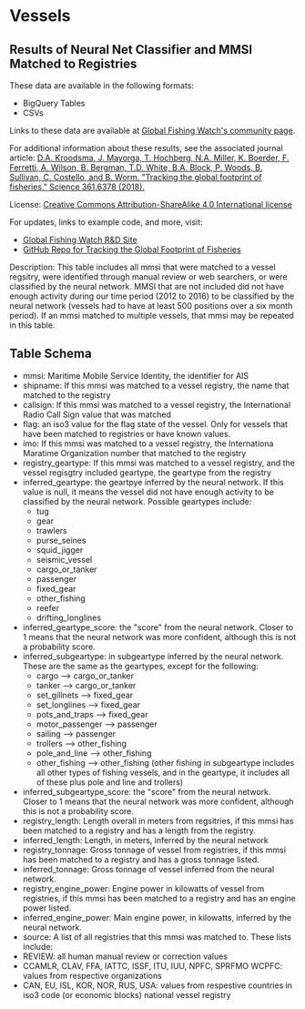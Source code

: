# Vessels

## Results of Neural Net Classifier and MMSI Matched to Registries

These data are available in the following formats:
 - BigQuery Tables
 - CSVs

Links to these data are available at [Global Fishing Watch's community page](https://globalfishingwatch.force.com/gfw/s/data_download).

For additional information about these results, see the associated journal article: [D.A. Kroodsma, J. Mayorga, T. Hochberg, N.A. Miller, K. Boerder, F. Ferretti, A. Wilson, B. Bergman, T.D. White, B.A. Block, P. Woods, B. Sullivan, C. Costello, and B. Worm. "Tracking the global footprint of fisheries." Science 361.6378 (2018).](http://science.sciencemag.org/content/359/6378/904)

License: [Creative Commons Attribution-ShareAlike 4.0 International license](https://creativecommons.org/licenses/by-sa/4.0/)

For updates, links to example code, and more, visit:

 - [Global Fishing Watch R&D Site](globalfishingwatch.io/global-footprint-of-fisheries.html)
 - [GitHub Repo for Tracking the Global Footprint of Fisheries](GitHub.com/globalfishingwatch/tracking-global-footprint-of-fisheries)
 
Description: This table includes all mmsi that were matched to a vessel regsitry, were identified through manual review or web searchers, or were classified by the neural network. MMSI that are not included did not have enough activity during our time period (2012 to 2016) to be classified by the neural network (vessels had to have at least 500 positions over a six month period). If an mmsi matched to multiple vessels, that mmsi may be repeated in this table.  

## Table Schema
 - mmsi: Maritime Mobile Service Identity, the identifier for AIS
 - shipname: If this mmsi was matched to a vessel registry, the name that matched to the registry
 - callsign: If this mmsi was matched to a vessel registry, the International Radio Call Sign value that was matched
 - flag: an iso3 value for the flag state of the vessel. Only for vessels that have been matched to registries or have known values.
 - imo: If this mmsi was matched to a vessel registry, the Internationa Maratime Organization number that matched to the registry
 - registry_geartype: If this mmsi was matched to a vessel registry, and the vessel regisgtry included geartype, the geartype from the registry
 - inferred_geartype: the geartpye inferred by the neural network. If this value is null, it means the vessel did not have enough activity to be classified by the neural network. Possible geartypes include:
   - tug
   - gear
   - trawlers
   - purse_seines
   - squid_jigger
   - seismic_vessel
   - cargo_or_tanker
   - passenger
   - fixed_gear
   - other_fishing
   - reefer
   - drifting_longlines
 - inferred_geartype_score: the "score" from the neural network. Closer to 1 means that the neural network was more confident, although this is not a probability score. 
 - inferred_subgeartype: in subgeartype inferred by the neural network. These are the same as the geartypes, except for the following:
   - cargo --> cargo_or_tanker
   - tanker --> cargo_or_tanker
   - set_gillnets --> fixed_gear
   - set_longlines --> fixed_gear
   - pots_and_traps --> fixed_gear
   - motor_passenger --> passenger
   - sailing --> passenger
   - trollers --> other_fishing
   - pole_and_line --> other_fishing
   - other_fishing --> other_fishing (other fishing in subgeartype includes all other types of fishing vessels, and in the geartype, it includes all of these plus pole and line and trollers)
 - inferred_subgeartype_score: the "score" from the neural network. Closer to 1 means that the neural network was more confident, although this is not a probability score.
 - registry_length: Length overall in meters from regsitries, if this mmsi has been matched to a registry and has a length from the registry.
 - inferred_length: Length, in meters, inferred by the neural network
 - registry_tonnage: Gross tonnage of vessel from registries, if this mmsi has been matched to a registry and has a gross tonnage listed. 
 - inferred_tonnage: Gross tonnage of vessel inferred from the neural network. 
 - registry_engine_power: Engine power in kilowatts of vessel from registries, if this mmsi has been matched to a registry and has an engine power listed.
 - inferred_engine_power: Main engine power, in kilowatts, inferred by the neural network.	
 - source: A list of all registries that this mmsi was matched to. These lists include:
  - REVIEW: all human manual review or correction values
  - CCAMLR, CLAV, FFA, IATTC, ISSF, ITU, IUU, NPFC, SPRFMO WCPFC: values from respective organizations
  - CAN, EU, ISL, KOR, NOR, RUS, USA: values from respestive countries in iso3 code (or economic blocks) national vessel registry
